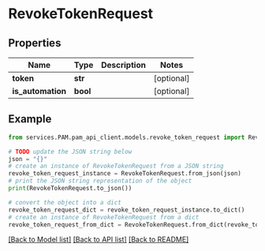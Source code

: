 # RevokeTokenRequest


## Properties

Name | Type | Description | Notes
------------ | ------------- | ------------- | -------------
**token** | **str** |  | [optional] 
**is_automation** | **bool** |  | [optional] 

## Example

```python
from services.PAM.pam_api_client.models.revoke_token_request import RevokeTokenRequest

# TODO update the JSON string below
json = "{}"
# create an instance of RevokeTokenRequest from a JSON string
revoke_token_request_instance = RevokeTokenRequest.from_json(json)
# print the JSON string representation of the object
print(RevokeTokenRequest.to_json())

# convert the object into a dict
revoke_token_request_dict = revoke_token_request_instance.to_dict()
# create an instance of RevokeTokenRequest from a dict
revoke_token_request_from_dict = RevokeTokenRequest.from_dict(revoke_token_request_dict)
```
[[Back to Model list]](../README.md#documentation-for-models) [[Back to API list]](../README.md#documentation-for-api-endpoints) [[Back to README]](../README.md)


